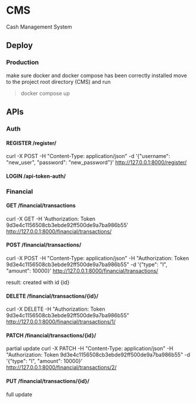 # CMS
Cash Management System

## Deploy
### Production
make sure docker and docker compose has been correctly installed
move to the project root directory (CMS) and run 
> docker compose up

## APIs

### Auth

#### REGISTER /register/
curl -X POST -H "Content-Type: application/json" -d '{"username": "new_user", "password": "new_password"}' http://127.0.0.1:8000/register/

#### LOGIN /api-token-auth/


### Financial
#### GET /financial/transactions
curl -X GET  -H 'Authorization: Token 9d3e4c1156508cb3ebde92ff500de9a7ba986b55' http://127.0.0.1:8000/financial/transactions/

#### POST /financial/transactions/
curl -X POST -H "Content-Type: application/json" -H "Authorization: Token 9d3e4c1156508cb3ebde92ff500de9a7ba986b55" -d '{"type": "I", "amount": 10000}' http://127.0.0.1:8000/financial/transactions/

result: created with id {id}

#### DELETE /financial/transactions/{id}/
curl -X DELETE -H "Authorization: Token 9d3e4c1156508cb3ebde92ff500de9a7ba986b55"  http://127.0.0.1:8000/financial/transactions/1/

#### PATCH /financial/transactions/{id}/
partial update
curl -X PATCH -H "Content-Type: application/json" -H "Authorization: Token 9d3e4c1156508cb3ebde92ff500de9a7ba986b55" -d '{"type": "I", "amount": 10000}' http://127.0.0.1:8000/financial/transactions/2/

#### PUT /financial/transactions/{id}/
full update